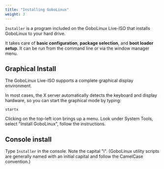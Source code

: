 ```yaml
---
title: "Installing GoboLinux"
weight: 3
---
```


`Installer` is a program included on the GoboLinux Live-ISO that installs
GoboLinux to your hard drive.

It takes care of **basic configuration**, **package selection**, and **boot
loader setup**. It can be run from the command line or via the window manager
menu.

## Graphical Install

The GoboLinux Live-ISO supports a complete graphical display environment.

In most cases, the X server automatically detects the keyboard and display
hardware, so you can start the graphical mode by typing:

```fish
startx
```

Clicking on the top-left icon brings up a menu. Look under System Tools, select
"Install GoboLinux", follow the instructions.

## Console install

Type `Installer` in the console. Note the capital "i". (GoboLinux utility
scripts are generally named with an initial capital and follow the CamelCase
convention.)
